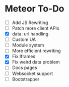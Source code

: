 # Meteor To-Do

- [ ] Add JS Rewriting
- [ ] Patch more client APIs
- [x] data: url handling
- [ ] Custom UA
- [ ] Module system
- [ ] More efficient rewriting
- [x] Fix Iframes
- [x] Fix weird data problem
- [ ] Docs pages
- [ ] Websocket support
- [ ] Bootstrapper
